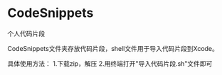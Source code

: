 # CodeSnippets
个人代码片段

CodeSnippets文件夹存放代码片段，shell文件用于导入代码片段到Xcode。

具体使用方法：
1.下载zip，解压
2.用终端打开"导入代码片段.sh"文件即可
